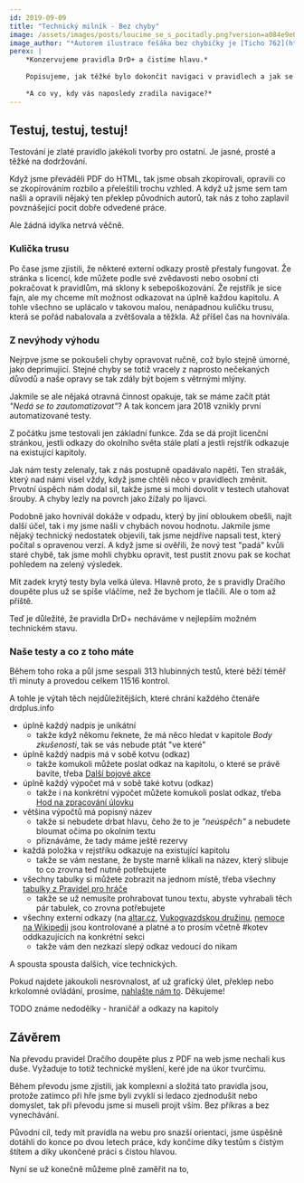 ```yaml
---
id: 2019-09-09
title: "Technický milník - Bez chyby"
image: /assets/images/posts/loucime_se_s_pocitadly.png?version=a084e9e08b0006106ac67928ef6db771
image_author: "*Autorem ilustrace fešáka bez chybičky je [Ticho 762](https://www.facebook.com/ticho762). Děkujeme!*"
perex: |
    *Konzervujeme pravidla DrD+ a čistíme hlavu.*
    
    Popisujeme, jak těžké bylo dokončit navigaci v pravidlech a jak se to hodí vám.
    
    *A co vy, kdy vás naposledy zradila navigace?*
---
```


## Testuj, testuj, testuj!

Testování je zlaté pravidlo jakékoli tvorby pro ostatní. Je jasné, prosté a těžké na dodržování.

Když jsme převáděli PDF do HTML, tak jsme obsah zkopírovali, opravili co se zkopírováním rozbilo a přeleštili trochu vzhled. A když už jsme sem tam našli a opravili nějaký ten překlep původních autorů, tak nás z toho zaplavil povznášející pocit dobře odvedené práce.

Ale žádná idylka netrvá věčně.

### Kulička trusu
Po čase jsme zjistili, že některé externí odkazy prostě přestaly fungovat. Že stránka s licencí, kde můžete podle své zvědavosti nebo osobní cti pokračovat k pravidlům, má sklony k sebepoškozování. Že rejstřík je sice fajn, ale my chceme mít možnost odkazovat na úplně každou kapitolu. A tohle všechno se uplácalo v takovou malou, nenápadnou kuličku trusu, která se pořád nabalovala a zvětšovala a těžkla.
Až příšel čas na hovnivála.

### Z nevýhody výhodu
Nejrpve jsme se pokoušeli chyby opravovat ručně, což bylo stejně úmorné, jako deprimující. Stejné chyby se totiž vracely z naprosto nečekaných důvodů a naše opravy se tak zdály být bojem s větrnými mlýny.

Jakmile se ale nějaká otravná činnost opakuje, tak se máme začít ptát *"Nedá se to zautomatizovat"*?
A tak koncem jara 2018 vznikly první automatizované testy.

Z počátku jsme testovali jen základní funkce. Zda se dá projít licenční stránkou, jestli odkazy do okolního světa stále platí a jestli rejstřík odkazuje na existující kapitoly.

Jak nám testy zelenaly, tak z nás postupně opadávalo napětí. Ten strašák, který nad námi visel vždy, když jsme chtěli něco v pravidlech změnit.
Prvotní úspěch nám dodal sil, takže jsme si mohi dovolit v testech utahovat šrouby. A chyby lezly na povrch jako žížaly po lijavci.

Podobně jako hovnivál dokáže v odpadu, který by jiní obloukem obešli, najít další účel, tak i my jsme našli v chybách novou hodnotu. Jakmile jsme nějaký technický nedostatek objevili, tak jsme nejdříve napsali test, který počítal s opravenou verzí. A když jsme si ověřili, že nový test "padá" kvůli staré chybě, tak jsme mohli chybku opravit, test pustit znovu pak se kochat pohledem na zelený výsledek.

Mít zadek krytý testy byla velká úleva. Hlavně proto, že s pravidly Dračího doupěte plus už se spíše vláčíme, než že bychom je tlačili. Ale o tom až příště.

Teď je důležité, že pravidla DrD+ necháváme v nejlepším možném technickém stavu.

### Naše testy a co z toho máte
Během toho roka a půl jsme sespali 313 hlubinných testů, které běží téměř tři minuty a provedou celkem 11516 kontrol.

A tohle je výtah těch nejdůležitějších, které chrání každého čtenáře drdplus.info

- úplně každý nadpis je unikátní
    - takže když někomu řeknete, že má něco hledat v kapitole *Body zkušenosti*, tak se vás nebude ptát "ve které"
- úplně každý nadpis má v sobě kotvu (odkaz)
    - takže komukoli můžete poslat odkaz na kapitolu, o které se právě bavíte, třeba [Další bojové akce](https://pph.drdplus.info/#dalsi_bojove_akce)
- úplně každý výpočet má v sobě také kotvu (odkaz)
    - takže i na konkrétní výpočet můžete komukoli poslat odkaz, třeba [Hod na zpracování úlovku](https://pph.drdplus.info/#hod_na_zpracovani_ulovku)
- většina výpočtů má popisný název
    - takže si nebudete drbat hlavu, čeho že to je *"neúspěch"* a nebudete bloumat očima po okolním textu
    - přiznáváme, že tady máme ještě rezervy
- každá položka v rejstříku odkazuje na existující kapitolu
    - takže se vám nestane, že byste marně klikali na název, který slibuje to co zrovna teď nutně potřebujete
- všechny tabulky si můžete zobrazit na jednom místě, třeba všechny [tabulky z Pravidel pro hráče](https://pph.drdplus.info/?tabulky)
    - takže se už nemusíte prohrabovat tunou textu, abyste vyhrabali těch pár tabulek, co zrovna potřebujete
- všechny externí odkazy (na [altar.cz](https://altar.cz), [Vukogvazdskou družinu](https://www.vukogvazd.cz/), [nemoce na Wikipedii](https://cs.wikipedia.org/wiki/Cholera) jsou kontrolované a platné a to prosím včetně #kotev oddkazujících na konkrétní sekci
    - takže vám den nezkazí slepý odkaz vedoucí do nikam

A spousta spousta dalších, více technických.

Pokud najdete jakoukoli nesrovnalost, ať už grafický úlet, překlep nebo krkolomné ovládání, prosíme, [nahlašte nám to](mailto:info@drdplus.info). Děkujeme!

TODO známe nedodělky - hraničář a odkazy na kapitoly

## Závěrem

Na převodu pravidel Dračího doupěte plus z PDF na web jsme nechali kus duše. Vyžaduje to totiž technické myšlení, keré jde na úkor tvurčímu.

Během převodu jsme zjistili, jak komplexní a složitá tato pravidla jsou, protože zatímco při hře jsme byli zvyklí si ledaco zjednodušit nebo domyslet, tak při převodu jsme si museli projít vším. Bez příkras a bez vynechávání.

Původní cíl, tedy mít pravidla na webu pro snazší orientaci, jsme úspěšně dotáhli do konce po dvou letech práce, kdy končíme díky testům s čistým štítem a díky ukončené práci s čistou hlavou.

Nyní se už konečně můžeme plně zaměřit na to,  